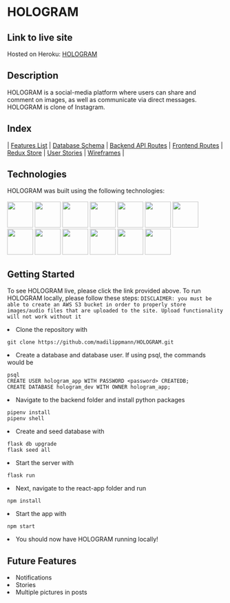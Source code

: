 # HOLOGRAM

<!-- # <img src="/public/static/images/logo.jpg" alt="profile page for logged-in user wireframe" style="width:50px;"/>   MoOA - *Museum of Online Art*  -->


<!-- ## Table of Contents
  - [Description](#description)
  - [Index](#index)
  - [Link to live site](#link-to-live-site)
  - [Technologies](#technologies)
  - [Getting Started](#getting-started)
  - [Demo](#demo)
 -->
 
## Link to live site

Hosted on Heroku: [HOLOGRAM](https://hologram--app.herokuapp.com/)

## Description

HOLOGRAM is a social-media platform where users can share and comment on images, as well as communicate via direct messages. HOLOGRAM is clone of Instagram.

## Index
| [Features List](https://github.com/madilippmann/HOLOGRAM/wiki/features-list) | [Database Schema](https://github.com/madilippmann/HOLOGRAM/wiki/database-schema) | [Backend API Routes](https://github.com/madilippmann/HOLOGRAM/wiki/backend-api-routes) | [Frontend Routes](https://github.com/madilippmann/HOLOGRAM/wiki/frontend-routes) | [Redux Store](https://github.com/madilippmann/HOLOGRAM/wiki/redux-store) | [User Stories](https://github.com/madilippmann/HOLOGRAM/wiki/user-stories) | [Wireframes](https://github.com/madilippmann/HOLOGRAM/wiki/wireframes) |




## Technologies

HOLOGRAM was built using the following technologies:
<br>
<br>
<img src="https://cdn.jsdelivr.net/gh/devicons/devicon/icons/python/python-original-wordmark.svg" style="width:60px;" />
<img src="https://cdn.jsdelivr.net/gh/devicons/devicon/icons/react/react-original-wordmark.svg" style="width:60px;" />
<img src="https://cdn.jsdelivr.net/gh/devicons/devicon/icons/redux/redux-original.svg" style="width:60px;" />
<img src="https://cdn.jsdelivr.net/gh/devicons/devicon/icons/flask/flask-original.svg" style="width:60px;" />
<img src="https://cdn.jsdelivr.net/gh/devicons/devicon/icons/postgresql/postgresql-original-wordmark.svg" style="width:60px;" />
<img src="https://cdn.jsdelivr.net/gh/devicons/devicon/icons/sqlalchemy/sqlalchemy-original.svg" style="width:60px;" />
<img src="https://cdn.jsdelivr.net/gh/devicons/devicon/icons/amazonwebservices/amazonwebservices-original-wordmark.svg" style="width:60px;" />
<img src="https://cdn.jsdelivr.net/gh/devicons/devicon/icons/html5/html5-plain-wordmark.svg" style="width:60px;" />
<img src="https://cdn.jsdelivr.net/gh/devicons/devicon/icons/css3/css3-plain-wordmark.svg" style="width:60px;" />
<img src="https://cdn.jsdelivr.net/gh/devicons/devicon/icons/git/git-original.svg" style="width:60px;" />
<img src="https://cdn.jsdelivr.net/gh/devicons/devicon/icons/vscode/vscode-original-wordmark.svg" style="width:60px;" />
<img src="https://cdn.jsdelivr.net/gh/devicons/devicon/icons/heroku/heroku-plain-wordmark.svg" style="width:60px;" />
<img src="https://cdn.jsdelivr.net/gh/devicons/devicon/icons/docker/docker-plain-wordmark.svg" style="width:60px;" />



## Getting Started
To see HOLOGRAM live, please click the link provided above.
To run HOLOGRAM locally, please follow these steps:
`DISCLAIMER: you must be able to create an AWS S3 bucket in order to properly store images/audio files that are uploaded to the site. Upload functionality will not work without it`
  <li>Clone the repository with  </li> 
  
    git clone https://github.com/madilippmann/HOLOGRAM.git
    
  <li>Create a database and database user. If using psql, the commands would be</li>
  
    psql
    CREATE USER hologram_app WITH PASSWORD <password> CREATEDB;
    CREATE DATABASE hologram_dev WITH OWNER hologram_app;
    
  <li>Navigate to the backend folder and install python packages </li>
  
    pipenv install
    pipenv shell
  
  <li>Create and seed database with </li>
  
    flask db upgrade
    flask seed all
    
  <li>Start the server with </li>
  
    flask run
    
  <li>Next, navigate to the react-app folder and run </li>
  
    npm install
    
  <li>Start the app with </li>
  
    npm start
    
  <li>You should now have HOLOGRAM running locally!</li>
  
## Future Features

  <li>Notifications</li>
  <li>Stories</li>
  <li>Multiple pictures in posts</li>
  
